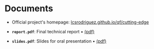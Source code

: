 # Documents

- Official project's homepage: [lcsrodriguez.github.io/qf/cutting-edge](https://lcsrodriguez.github.io/qf/cutting-edge/)

- **`report.pdf`**: Final technical report &bullet; [(pdf)](deliverables/report.pdf)
- **`slides.pdf`**: Slides for oral presentation &bullet; [(pdf)](deliverables/slides.pdf)